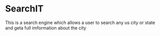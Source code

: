 # SearchIT
This is a search engine which allows a user to search any us city or state and geta full imformation about the city

